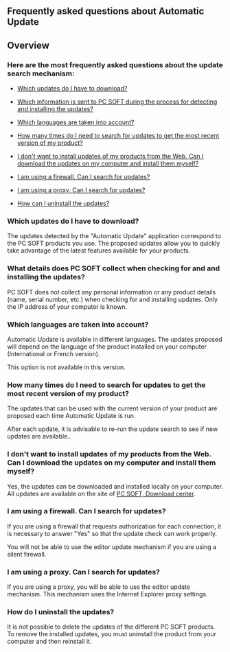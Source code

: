 


## Frequently asked questions about Automatic Update
			



<a name="NOTE1"></a>
<a name="NOTE1_1"></a>


## Overview
<a name="overview_ELTTEXTE000142"></a>


### Here are the most frequently asked questions about the update search mechanism: 
<a name="here_are_the_most_frequently_asked_questions_about_the_update_search_mechanism_ELTPARAGRAPHE000011"></a>

- [Which updates do I have to download?](#NOTE2_1)

- [Which information is sent to PC SOFT during the process for detecting and installing the updates?](#NOTE2_2)

- [Which languages are taken into account?](#NOTE2_3)

- [How many times do I need to search for updates to get the most recent version of my product?](#NOTE2_4)

- [I don't want to install updates of my products from the Web. Can I download the updates on my computer and install them myself?](#NOTE2_5)

- [I am using a firewall. Can I search for updates?](#NOTE2_6)

- [I am using a proxy. Can I search for updates?](#NOTE2_7)

- [How can I uninstall the updates?](#NOTE2_8)




<a name="NOTE2"></a>
<a name="NOTE2_1"></a>


### Which updates do I have to download? 
<a name="which_updates_have_download_ELTPARAGRAPHE000035"></a>

The updates detected by the "Automatic Update" application correspond to the PC SOFT products you use. The proposed updates allow you to quickly take advantage of the latest features available for your products.
<a name="NOTE2_2"></a>


### What details does PC SOFT collect when checking for and and installing the updates? 
<a name="what_details_does_soft_collect_when_checking_for_and_and_installing_the_updates_ELTPARAGRAPHE000042"></a>

PC SOFT does not collect any personal information or any product details (name, serial number, etc.) when checking for and installing updates. Only the IP address of your computer is known.
<a name="NOTE2_3"></a>


### Which languages are taken into account? 
<a name="which_languages_are_taken_into_account_ELTPARAGRAPHE000049"></a>

Automatic Update is available in different languages. The updates proposed will depend on the language of the product installed on your computer (International or French version).

This option is not available in this version.
<a name="NOTE2_4"></a>


### How many times do I need to search for updates to get the most recent version of my product? 
<a name="how_many_times_need_search_for_updates_get_the_most_recent_version_product_ELTPARAGRAPHE000058"></a>

The updates that can be used with the current version of your product are proposed each time Automatic Update is run.

After each update, it is advisable to re-run the update search to see if new updates are available..
<a name="NOTE2_5"></a>


### I don't want to install updates of my products from the Web. Can I download the updates on my computer and install them myself? 
<a name="dont_want_install_updates_products_from_the_web_can_download_the_updates_computer_and_install_them_myself_ELTPARAGRAPHE000067"></a>

Yes, the updates can be downloaded and installed locally on your computer. All updates are available on the site of [PC SOFT, Download center](https://www.windev.com/ts/download/index.html).
<a name="NOTE2_6"></a>


### I am using a firewall. Can I search for updates? 
<a name="using_firewall_can_search_for_updates_ELTPARAGRAPHE000077"></a>

If you are using a firewall that requests authorization for each connection, it is necessary to answer "Yes" so that the update check can work properly.

You will not be able to use the editor update mechanism if you are using a silent firewall.
<a name="NOTE2_7"></a>


### I am using a proxy. Can I search for updates? 
<a name="using_proxy_can_search_for_updates_ELTPARAGRAPHE000086"></a>

If you are using a proxy, you will be able to use the editor update mechanism. This mechanism uses the Internet Explorer proxy settings.
<a name="NOTE2_8"></a>


### How do I uninstall the updates? 
<a name="how_uninstall_the_updates_ELTPARAGRAPHE000093"></a>

It is not possible to delete the updates of the different PC SOFT products. To remove the installed updates, you must uninstall the product from your computer and then reinstall it.


